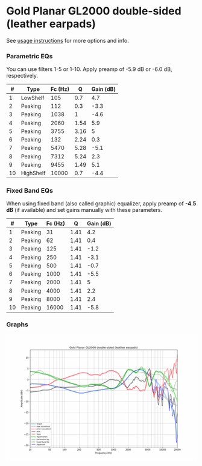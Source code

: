 # Gold Planar GL2000 double-sided (leather earpads)
See [usage instructions](https://github.com/jaakkopasanen/AutoEq#usage) for more options and info.

### Parametric EQs
You can use filters 1-5 or 1-10. Apply preamp of -5.9 dB or -6.0 dB, respectively.

|   # | Type      |   Fc (Hz) |    Q |   Gain (dB) |
|-----|-----------|-----------|------|-------------|
|   1 | LowShelf  |       105 | 0.7  |         4.7 |
|   2 | Peaking   |       112 | 0.3  |        -3.3 |
|   3 | Peaking   |      1038 | 1    |        -4.6 |
|   4 | Peaking   |      2060 | 1.54 |         5.9 |
|   5 | Peaking   |      3755 | 3.16 |         5   |
|   6 | Peaking   |       132 | 2.24 |         0.3 |
|   7 | Peaking   |      5470 | 5.28 |        -5.1 |
|   8 | Peaking   |      7312 | 5.24 |         2.3 |
|   9 | Peaking   |      9455 | 1.49 |         5.1 |
|  10 | HighShelf |     10000 | 0.7  |        -4.4 |

### Fixed Band EQs
When using fixed band (also called graphic) equalizer, apply preamp of **-4.5 dB** (if available) and set gains manually with these parameters.

|   # | Type    |   Fc (Hz) |    Q |   Gain (dB) |
|-----|---------|-----------|------|-------------|
|   1 | Peaking |        31 | 1.41 |         4.2 |
|   2 | Peaking |        62 | 1.41 |         0.4 |
|   3 | Peaking |       125 | 1.41 |        -1.2 |
|   4 | Peaking |       250 | 1.41 |        -3.1 |
|   5 | Peaking |       500 | 1.41 |        -0.7 |
|   6 | Peaking |      1000 | 1.41 |        -5.5 |
|   7 | Peaking |      2000 | 1.41 |         5   |
|   8 | Peaking |      4000 | 1.41 |         2.2 |
|   9 | Peaking |      8000 | 1.41 |         2.4 |
|  10 | Peaking |     16000 | 1.41 |        -5.8 |

### Graphs
![](./Gold%20Planar%20GL2000%20double-sided%20(leather%20earpads).png)
